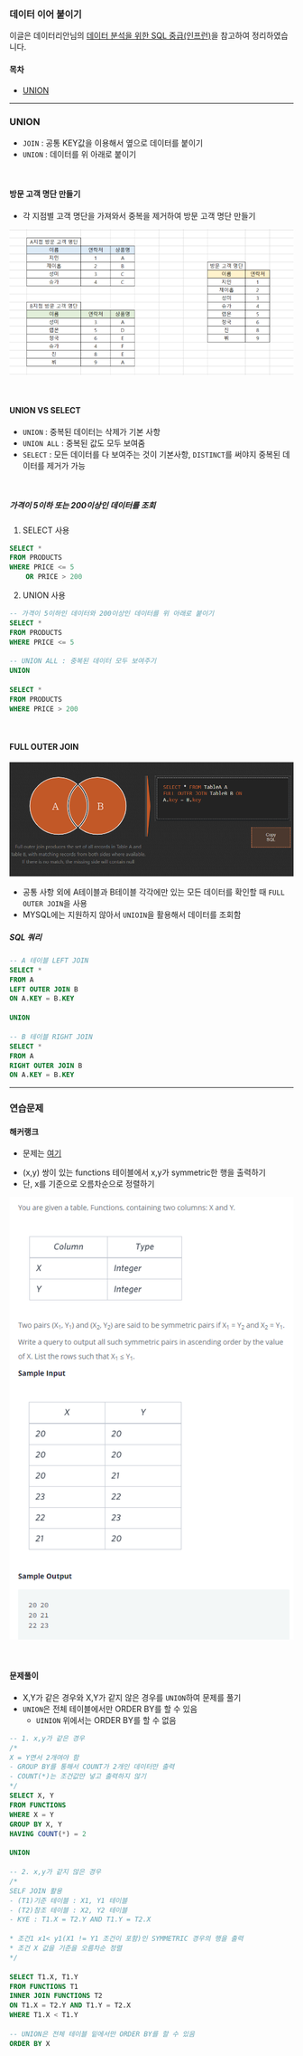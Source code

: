 ### 데이터 이어 붙이기

이글은 데이터리안님의 [데이터 분석을 위한 SQL 중급(인프런)][H]을 참고하여 정리하였습니다. 

[H]: https://www.inflearn.com/course/%EB%8D%B0%EC%9D%B4%ED%84%B0-%EB%B6%84%EC%84%9D-%EC%A4%91%EA%B8%89-sql/dashboard

#### 목차
- [UNION](#UNION)

---

### UNION 
- `JOIN` : 공통 KEY값을 이용해서 옆으로 데이터를 붙이기
- `UNION` : 데이터를 위 아래로 붙이기

<br>

#### 방문 고객 명단 만들기
- 각 지점별 고객 명단을 가져와서 중복을 제거하여 방문 고객 명단 만들기

![UNION](../img/UNION.PNG)

<br>

#### UNION VS SELECT 
- `UNION` : 중복된 데이터는 삭제가 기본 사항
- `UNION ALL` : 중복된 값도 모두 보여줌
- `SELECT` : 모든 데이터를 다 보여주는 것이 기본사항, `DISTINCT`를 써야지 중복된 데이터를 제거가 가능

<br>

##### 가격이 5이하 또는 200이상인 데이터를 조회
1. SELECT 사용
```sql
SELECT *
FROM PRODUCTS
WHERE PRICE <= 5
    OR PRICE > 200
```

2. UNION 사용
```sql
-- 가격이 5이하인 데이터와 200이상인 데이터를 위 아래로 붙이기
SELECT *
FROM PRODUCTS
WHERE PRICE <= 5

-- UNION ALL : 중복된 데이터 모두 보여주기
UNION 

SELECT *
FROM PRODUCTS
WHERE PRICE > 200
```

<br>

#### FULL OUTER JOIN

![FULL_OUTER_JOIN](../img/FULL_OUTER_JOIN.PNG)

- 공통 사항 외에 A테이블과 B테이블 각각에만 있는  모든 데이터를 확인할 때 `FULL OUTER JOIN`을 사용 
- MYSQL에는 지원하지 않아서 `UNIOIN`을 활용해서 데이터를 조회함

##### SQL 쿼리
```sql
-- A 테이블 LEFT JOIN
SELECT *
FROM A
LEFT OUTER JOIN B 
ON A.KEY = B.KEY

UNION

-- B 테이블 RIGHT JOIN
SELECT *
FROM A
RIGHT OUTER JOIN B
ON A.KEY = B.KEY
```

---

### 연습문제
#### 해커랭크
- 문제는 [여기][H]

[H]: https://www.hackerrank.com/challenges/symmetric-pairs/problem?h_r=internal-search

- (x,y) 쌍이 있는 functions 테이블에서 x,y가 symmetric한 행을 출력하기
- 단, x를 기준으로 오름차순으로 정렬하기 


![RANK.PNG](../img/RANK.PNG)

<br>

#### 문제풀이 
- X,Y가 같은 경우와 X,Y가 같지 않은 경우를 `UNION`하여 문제를 풀기
- `UNION`은 전체 테이블에서만 ORDER BY를 할 수 있음
    - `UINION` 위에서는 ORDER BY를 할 수 없음
```sql
-- 1. x,y가 같은 경우
/*
X = Y면서 2개여야 함 
- GROUP BY를 통해서 COUNT가 2개인 데이터만 출력
- COUNT(*)는 조건값만 넣고 출력하지 않기
*/
SELECT X, Y
FROM FUNCTIONS
WHERE X = Y
GROUP BY X, Y
HAVING COUNT(*) = 2

UNION

-- 2. x,y가 같지 않은 경우
/*
SELF JOIN 활용
- (T1)기준 테이블 : X1, Y1 테이블
- (T2)참조 테이블 : X2, Y2 테이블
- KYE : T1.X = T2.Y AND T1.Y = T2.X

* 조건1 x1< y1(X1 != Y1 조건이 포함)인 SYMMETRIC 경우의 행을 출력
* 조건 X 값을 기준을 오름차순 정렬
*/

SELECT T1.X, T1.Y
FROM FUNCTIONS T1
INNER JOIN FUNCTIONS T2 
ON T1.X = T2.Y AND T1.Y = T2.X
WHERE T1.X < T1.Y

-- UNION은 전체 테이블 밑에서만 ORDER BY를 할 수 있음
ORDER BY X 
```



















